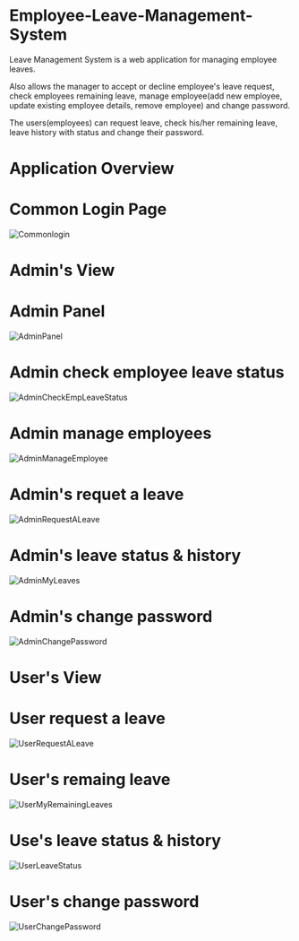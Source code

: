 # Employee-Leave-Management-System

Leave Management System is a web application for managing employee leaves.  

Also allows the manager to accept or decline employee's leave request, check employees remaining leave, manage employee(add new employee, update existing employee details, remove employee) and change password.

The users(employees) can request leave, check his/her remaining leave, leave history with status and change their password.

# Application Overview
# Common Login Page
![Commonlogin](https://user-images.githubusercontent.com/72301703/125502633-613d74e8-a62a-40e5-b76b-ecaa47b35d9b.PNG)

# Admin's View
# Admin Panel
![AdminPanel](https://user-images.githubusercontent.com/72301703/125502784-510d6987-1ca8-4b9c-a0f3-fdf4d9e256cf.PNG)

# Admin check employee leave status
![AdminCheckEmpLeaveStatus](https://user-images.githubusercontent.com/72301703/125502815-e36e796f-b8c2-4484-8db3-d864a4164e72.PNG)

# Admin manage employees
![AdminManageEmployee](https://user-images.githubusercontent.com/72301703/125503147-54dbbca6-b6c3-4779-b9f9-1554d869ad86.PNG)

# Admin's requet a leave
![AdminRequestALeave](https://user-images.githubusercontent.com/72301703/125503165-c49aadbf-1e59-4c6a-8d49-32239f89bf87.PNG)

# Admin's leave status & history
![AdminMyLeaves](https://user-images.githubusercontent.com/72301703/125503248-85524701-6054-4abd-af63-397942a829ee.PNG)

# Admin's change password
![AdminChangePassword](https://user-images.githubusercontent.com/72301703/125503286-be638b64-ddfe-46a4-8403-57e9f78e7693.PNG)

# User's View
# User request a leave
![UserRequestALeave](https://user-images.githubusercontent.com/72301703/125503438-b9002c75-06a3-4923-9be5-16128641579a.PNG)

# User's remaing leave
![UserMyRemainingLeaves](https://user-images.githubusercontent.com/72301703/125503475-4820d8ca-b8e6-40c8-8d73-21f455ab196e.PNG)

# Use's leave status & history
![UserLeaveStatus](https://user-images.githubusercontent.com/72301703/125503503-5756bd25-d052-4ed8-926d-b919282f0be6.PNG)

# User's change password
![UserChangePassword](https://user-images.githubusercontent.com/72301703/125503531-d3c6ae07-82a1-4975-b700-c3f5d88932e4.PNG)
